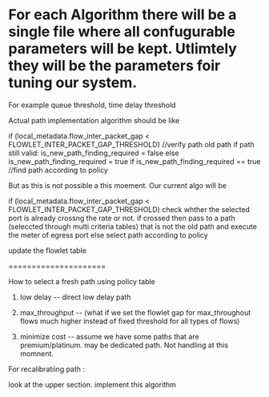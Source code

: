 # For each Algorithm there will be a single file where all confugurable parameters will be kept. Utlimtely they will be the parameters foir tuning our system. 
For example queue threshold, time delay threshold


Actual path implementation algorithm should be like

 if (local_metadata.flow_inter_packet_gap < FLOWLET_INTER_PACKET_GAP_THRESHOLD)
            //verify path old path
           if path still valid:
               is_new_path_finding_required = false
           else
               is_new_path_finding_required = true
if is_new_path_finding_required == true
            //find path according to policy
            
            
But as this is not possible a this moement. Our current algo will be 

 if (local_metadata.flow_inter_packet_gap < FLOWLET_INTER_PACKET_GAP_THRESHOLD)
    check whther the selected port is already crossng the rate or not. 
    if crossed then pass to a path (seleccted through multi criteria tables) that is not the old path
    and execute the meter of egress port 
 else 
    select path according to policy
 
 
 update the flowlet table 
    
===================== 

How to select a fresh path using policy table 

1) low delay -- direct low delay path 

2) max_throughput --   (what if we set the flowlet gap for max_throughout flows much higher instead of fixed threshold for all 
types of flows)

3) minimize cost -- assume we have some paths that are premium/platinum. may be dedicated path. Not handling at this momnent.


For recalibratiing path : 

look at the upper section. implement this algorithm
    
    
    
